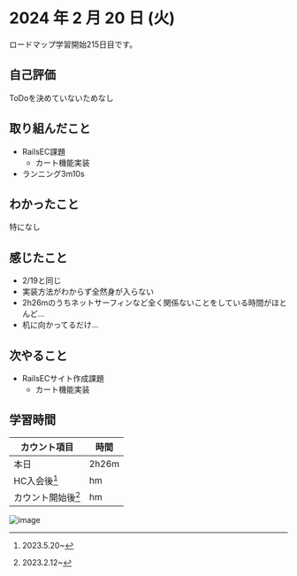 # 2024 年 2 月 20 日 (火)
ロードマップ学習開始215日目です。

## 自己評価
ToDoを決めていないためなし

## 取り組んだこと
- RailsEC課題
  - カート機能実装
- ランニング3m10s

## わかったこと
特になし

## 感じたこと
- 2/19と同じ
- 実装方法がわからず全然身が入らない
- 2h26mのうちネットサーフィンなど全く関係ないことをしている時間がほとんど...
- 机に向かってるだけ...

## 次やること
- RailsECサイト作成課題
  - カート機能実装

## 学習時間
|カウント項目|時間|
|----|----|
|本日 |2h26m|
|HC入会後[^1]|hm|
|カウント開始後[^2]|hm|

[^1]: 2023.5.20~
[^2]: 2023.2.12~

![image](https://github.com/nil-ramuda/daily_report/assets/94735931/ccfc7cf2-9aca-4df6-b0c6-d65a38d87050)
